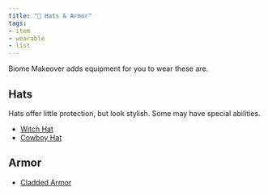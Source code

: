 ```yaml
---
title: "🎩 Hats & Armor"
tags:
- item
- wearable
- list
---
```


Biome Makeover adds equipment for you to wear these are.

## Hats
Hats offer little protection, but look stylish.  Some may have special abilities.

- [Witch Hat](notes/item/witch_hat)
- [Cowboy Hat](notes/item/cowboy_hat)

## Armor
- [Cladded Armor](notes/item/cladded_armor)